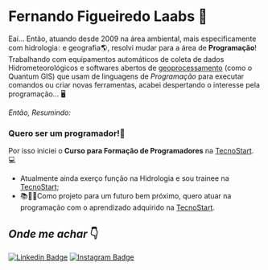 # Fernando Figueiredo Laabs 🤟
Eaí... Então, atuando desde 2009 na área ambiental, mais especificamente com hidrologia💧 e geografia🌎, resolvi mudar para a área de **Programação**! Trabalhando com equipamentos automáticos de coleta de dados Hidrometeorológicos e softwares abertos de [geoprocessamento](https://pt.wikipedia.org/wiki/Geoprocessamento) (como o Quantum GIS) que usam de linguagens de _Programação_ para executar comandos ou criar novas ferramentas, acabei despertando o interesse pela programação... 🖥️

*Então, Resumindo:*
### Quero ser um programador!👊

Por isso iniciei o **Curso para Formação de Programadores** na [TecnoStart](https://github.com/tecno-start). 💻

-  Atualmente ainda exerço função na Hidrologia e sou trainee na [TecnoStart](https://github.com/tecno-start);
- 📚📙📓Como projeto para um futuro bem próximo, quero atuar na programação com o aprendizado adquirido na [TecnoStart](https://www.linkedin.com/company/escolatecnostart/mycompany/).
 
 ## _Onde me achar_ 👇
[![Linkedin Badge](https://img.shields.io/badge/FernandoFLaabs-0077B5?style=for-the-badge&logo=linkedin&logoColor=white&link=v)](https://www.linkedin.com/in/fernando-f-6828553b/)
[![Instagram Badge](https://img.shields.io/badge/fefolaabs-E4405F?style=for-the-badge&logo=instagram&logoColor=white&link=https://www.instagram.com/fefolaabs_nageo/)](https://www.instagram.com/fefolaabs_nageo/)
